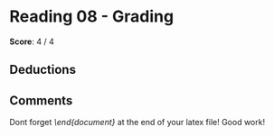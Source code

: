Reading 08 - Grading
====================

**Score**: 4 / 4

Deductions
----------

Comments
--------
Dont forget *\end{document}* at the end of your latex file!
Good work!
